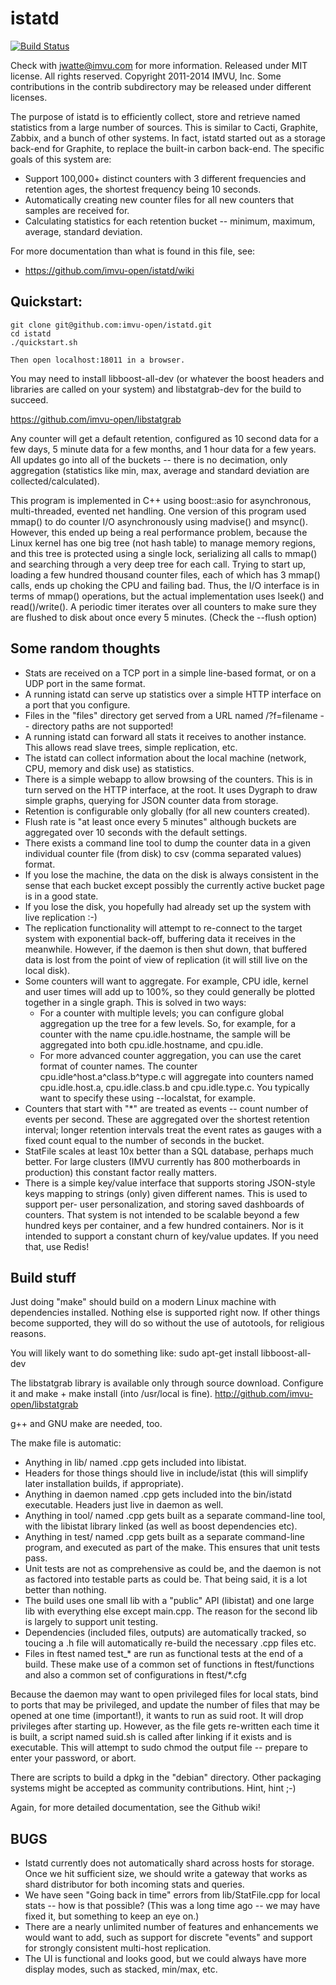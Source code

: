 istatd
======

[![Build Status](https://travis-ci.org/ambakshi/istatd.svg?branch=master)](https://travis-ci.org/ambakshi/istatd)

Check with jwatte@imvu.com for more information. Released under MIT 
license. All rights reserved. Copyright 2011-2014 IMVU, Inc. Some
contributions in the contrib subdirectory may be released under 
different licenses.

The purpose of istatd is to efficiently collect, store and retrieve 
named statistics from a large number of sources. This is similar to 
Cacti, Graphite, Zabbix, and a bunch of other systems. In fact, istatd 
started out as a storage back-end for Graphite, to replace the built-in 
carbon back-end. The specific goals of this system are:

- Support 100,000+ distinct counters with 3 different frequencies and 
  retention ages, the shortest frequency being 10 seconds.
- Automatically creating new counter files for all new counters that 
  samples are received for.
- Calculating statistics for each retention bucket -- minimum, maximum, 
  average, standard deviation.

For more documentation than what is found in this file, see:
- https://github.com/imvu-open/istatd/wiki

Quickstart:
-----------

    git clone git@github.com:imvu-open/istatd.git
    cd istatd
    ./quickstart.sh
  
    Then open localhost:18011 in a browser.

You may need to install libboost-all-dev (or whatever the boost headers 
and libraries are called on your system) and libstatgrab-dev for the 
build to succeed.

https://github.com/imvu-open/libstatgrab

Any counter will get a default retention, configured as 10 second data 
for a few days, 5 minute data for a few months, and 1 hour data for a 
few years. All updates go into all of the buckets -- there is no 
decimation, only aggregation (statistics like min, max, average and 
standard deviation are collected/calculated).

This program is implemented in C++ using boost::asio for asynchronous, 
multi-threaded, evented net handling. One version of this program used 
mmap() to do counter I/O asynchronously using madvise() and msync(). 
However, this ended up being a real performance problem, because the 
Linux kernel has one big tree (not hash table) to manage memory 
regions, and this tree is protected using a single lock, serializing 
all calls to mmap() and searching through a very deep tree for each 
call. Trying to start up, loading a few hundred thousand counter files, 
each of which has 3 mmap() calls, ends up choking the CPU and failing 
bad. Thus, the I/O interface is in terms of mmap() operations, but 
the actual implementation uses lseek() and read()/write(). A periodic 
timer iterates over all counters to make sure they are flushed to 
disk about once every 5 minutes. (Check the --flush option)


Some random thoughts
--------------------

-   Stats are received on a TCP port in a simple line-based format, or 
    on a UDP port in the same format.
-   A running istatd can serve up statistics over a simple HTTP 
    interface on a port that you configure.
-   Files in the "files" directory get served from a URL named 
    /?f=filename -- directory paths are not supported!
-   A running istatd can forward all stats it receives to another 
    instance. This allows read slave trees, simple replication, etc.
-   The istatd can collect information about the local machine (network, 
    CPU, memory and disk use) as statistics.
-   There is a simple webapp to allow browsing of the counters. This is 
    in turn served on the HTTP interface, at the root. It uses 
    Dygraph to draw simple graphs, querying for JSON counter data from 
    storage.
-   Retention is configurable only globally (for all new counters created).
-   Flush rate is "at least once every 5 minutes" although buckets are 
    aggregated over 10 seconds with the default settings.
-   There exists a command line tool to dump the counter data in a given 
    individual counter file (from disk) to csv (comma separated values) 
    format.
-   If you lose the machine, the data on the disk is always consistent in 
    the sense that each bucket except possibly the currently active bucket 
    page is in a good state.
-   If you lose the disk, you hopefully had already set up the system with 
    live replication :-)
-   The replication functionality will attempt to re-connect to the target 
    system with exponential back-off, buffering data it receives in the 
    meanwhile. However, if the daemon is then shut down, that buffered data 
    is lost from the point of view of replication (it will still live on the 
    local disk).
-   Some counters will want to aggregate. For example, CPU idle, kernel and 
    user times will add up to 100%, so they could generally be plotted together 
    in a single graph. This is solved in two ways:
    -   For a counter with multiple levels; you can configure global 
        aggregation up the tree for a few levels. So, for example, for a 
        counter with the name cpu.idle.hostname, the sample will be aggregated 
        into both cpu.idle.hostname, and cpu.idle.
    -   For more advanced counter aggregation, you can use the caret format of 
        counter names. The counter cpu.idle^host.a^class.b^type.c will aggregate 
        into counters named cpu.idle.host.a, cpu.idle.class.b and cpu.idle.type.c.
        You typically want to specify these using --localstat, for example.
- Counters that start with "*" are treated as events -- count number of events 
  per second. These are aggregated over the shortest retention interval; longer 
  retention intervals treat the event rates as gauges with a fixed count equal 
  to the number of seconds in the bucket.
- StatFile scales at least 10x better than a SQL database, perhaps much better. 
  For large clusters (IMVU currently has 800 motherboards in production) this 
  constant factor really matters.
- There is a simple key/value interface that supports storing JSON-style keys 
  mapping to strings (only) given different names. This is used to support per-
  user personalization, and storing saved dashboards of counters. That system 
  is not intended to be scalable beyond a few hundred keys per container, and 
  a few hundred containers. Nor is it intended to support a constant churn of 
  key/value updates. If you need that, use Redis!

Build stuff
-----------

Just doing "make" should build on a modern Linux machine with dependencies 
installed. Nothing else is supported right now. If other things become 
supported, they will do so without the use of autotools, for religious reasons.

You will likely want to do something like:
    sudo apt-get install libboost-all-dev

The libstatgrab library is available only through source download. Configure 
it and make + make install (into /usr/local is fine).
    http://github.com/imvu-open/libstatgrab
    
g++ and GNU make are needed, too.

The make file is automatic:

-   Anything in lib/ named .cpp gets included into libistat.
-   Headers for those things should live in include/istat (this will 
    simplify later installation builds, if appropriate). 
-   Anything in daemon named .cpp gets included into the bin/istatd executable.
    Headers just live in daemon as well.
-   Anything in tool/ named .cpp gets built as a separate command-line tool, 
    with the libistat library linked (as well as boost dependencies etc).
-   Anything in test/ named .cpp gets built as a separate command-line program, 
    and executed as part of the make. This ensures that unit tests pass.
-   Unit tests are not as comprehensive as could be, and the daemon is not as 
    factored into testable parts as could be. That being said, it is a lot 
    better than nothing.
-   The build uses one small lib with a "public" API (libistat) and one large 
    lib with everything else except main.cpp. The reason for the second lib is 
    largely to support unit testing.
-   Dependencies (included files, outputs) are automatically tracked, so 
    toucing a .h file will automatically re-build the necessary .cpp files etc.
-   Files in ftest named test_* are run as functional tests at the end of a 
    build. These make use of a common set of functions in ftest/functions and 
    also a common set of configurations in ftest/*.cfg

Because the daemon may want to open privileged files for local stats, bind 
to ports that may be privileged, and update the number of files that may be 
opened at one time (important!), it wants to run as suid root. It will drop 
privileges after starting up. However, as the file gets re-written each time 
it is built, a script named suid.sh is called after linking if it exists and 
is executable. This will attempt to sudo chmod the output file -- prepare to 
enter your password, or abort.

There are scripts to build a dpkg in the "debian" directory. Other packaging 
systems might be accepted as community contributions. Hint, hint ;-)

Again, for more detailed documentation, see the Github wiki!

BUGS
----

-   Istatd currently does not automatically shard across hosts for storage. 
    Once we hit sufficient size, we should write a gateway that works as 
    shard distributor for both incoming stats and queries.
-   We have seen "Going back in time" errors from lib/StatFile.cpp for local 
    stats -- how is that possible? (This was a long time ago -- we may have 
    fixed it, but something to keep an eye on.)
-   There are a nearly unlimited number of features and enhancements we would 
    want to add, such as support for discrete "events" and support for strongly 
    consistent multi-host replication.
-   The UI is functional and looks good, but we could always have more display 
    modes, such as stacked, min/max, etc.

